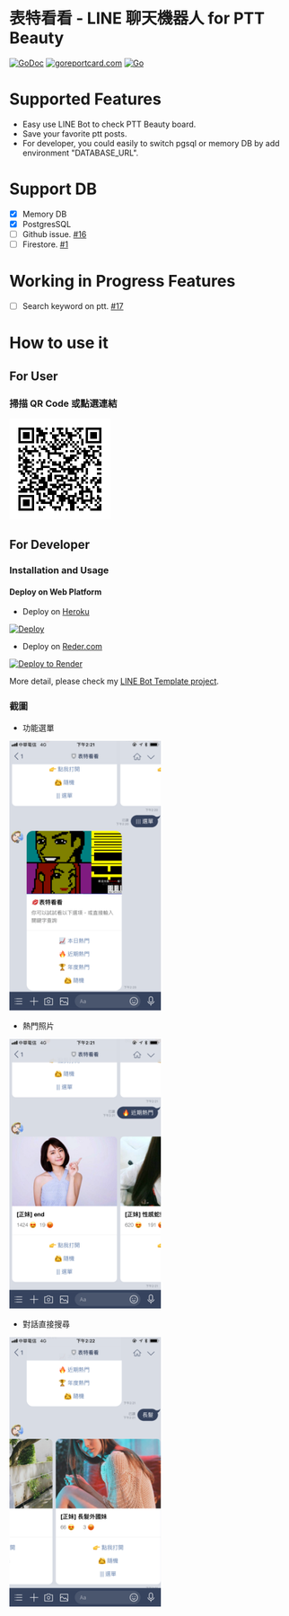 # 表特看看 - LINE 聊天機器人 for PTT Beauty

 [![GoDoc](https://godoc.org/github.com/kkdai/ptt-beauty-linebot.svg?status.svg)](https://godoc.org/github.com/kkdai/ptt-beauty-linebot) [![goreportcard.com](https://goreportcard.com/badge/github.com/kkdai/ptt-beauty-linebot)](https://goreportcard.com/report/github.com/kkdai/ptt-beauty-linebot) [![Go](https://github.com/kkdai/ptt-beauty-linebot/actions/workflows/go.yml/badge.svg)](https://github.com/kkdai/ptt-beauty-linebot/actions/workflows/go.yml)

# Supported Features

- Easy use LINE Bot to check PTT Beauty board.
- Save your favorite ptt posts.
- For developer, you could easily to switch pgsql or memory DB by add environment "DATABASE_URL".

# Support DB

- [x] Memory DB
- [x] PostgresSQL  
- [ ] Github issue. [#16](https://github.com/kkdai/ptt-beauty-linebot/issues/16)
- [ ] Firestore.  [#1](https://github.com/kkdai/ptt-beauty-linebot/issues/1)

# Working in Progress Features

- [ ] Search keyword on ptt. [#17](https://github.com/kkdai/ptt-beauty-linebot/issues/17)

# How to use it

## For User

### 掃描 QR Code 或點選連結

[<img src="resource/qr_code.png">](https://line.me/R/ti/p/SFXWQpzdaY)

## For Developer

### Installation and Usage

#### Deploy on Web Platform

- Deploy on [Heroku](https://heroku.com)

[![Deploy](https://www.herokucdn.com/deploy/button.svg)](https://heroku.com/deploy)

- Deploy on [Reder.com](https://render.com)

[![Deploy to Render](http://render.com/images/deploy-to-render-button.svg)](https://render.com/deploy)

More detail, please check my [LINE Bot Template project](https://github.com/kkdai/LineBotTemplate).

### 截圖

- 功能選單

<img src="resource/screen1.jpg" height="480">

- 熱門照片

<img src="resource/screen2.jpg" height="480">

- 對話直接搜尋

<img src="resource/screen3.jpg" height="480">
